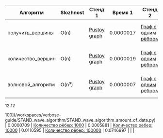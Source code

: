 | Алгоритм           | Slozhnost | Стенд 1       | Время 1      | Стенд 2          | Время 2     | Стенд 3            | Время 3     | Стенд 4                     | Время 4     | Стенд 5              | Время 5     | Стенд 6                | Время 6     | Стенд 7        | Время 7      | Стенд 8        | Время 8      | Стенд 9        | Время 9      | Стенд 10       | Время 10     |
|--------------------|-----------|---------------|--------------|------------------|-------------|---------------------|-------------|---------------------------|-------------|----------------------|-------------|---------------------|-------------|-------------------|--------------|-------------------|--------------|-------------------|--------------|-------------------|--------------|
| получить_вершины   | O(n)      | [Pustoy graph](/workspaces/verbose-guide/STAND_count_vertices/STAND_count_vertices_1.py)  | 0.0000017    | [Граф с одним рёбром](/workspaces/verbose-guide/STAND_count_vertices/STAND_count_vertices_2.py) | 0.0000031   | [Граф с несколькими рёбрами](/workspaces/verbose-guide/STAND_count_vertices/STAND_count_vertices_3.py) | 0.0000041   | [Граф с повторами вершин](/workspaces/verbose-guide/STAND_count_vertices/STAND_count_vertices_4.py) | 0.0000041   | [Граф со строчными вершинами](/workspaces/verbose-guide/STAND_count_vertices/STAND_count_vertices_5.py) | 0.0000035   | [Граф с разными типами вершин](/workspaces/verbose-guide/STAND_count_vertices/STAND_count_vertices_6.py) | 0.0000042   | [Количество рёбер: 100](/workspaces/verbose-guide/STAND_get_vertices/STAND_get_vertices_amount_of_data.py) | 0.0000153   | [Количество рёбер: 1000](/workspaces/verbose-guide/STAND_get_vertices/STAND_get_vertices_amount_of_data.py) | 0.0001864   | [Количество рёбер: 10000](/workspaces/verbose-guide/STAND_get_vertices/STAND_get_vertices_amount_of_data.py) | 0.0010567   | [Количество рёбер: 100000](/workspaces/verbose-guide/STAND_get_vertices/STAND_get_vertices_amount_of_data.py) | 0.0166491   |
| количество_вершин  | O(n)      | [Pustoy graph](/workspaces/verbose-guide/STAND_get_vertices/STAND_get_vertices_1.py)  | 0.0000019    | [Граф с одним рёбром](/workspaces/verbose-guide/STAND_get_vertices/STAND_get_vertices_2.py) | 0.0000023   | [Граф с несколькими рёбрами](/workspaces/verbose-guide/STAND_get_vertices/STAND_get_vertices_3.py) | 0.0000041   | [Граф с повторами вершин](/workspaces/verbose-guide/STAND_get_vertices/STAND_get_vertices_4.py) | 0.0000038   | [Граф со строчными вершинами](/workspaces/verbose-guide/STAND_get_vertices/STAND_get_vertices_5.py) | 0.0000032   | [Граф с разными типами вершин](/workspaces/verbose-guide/STAND_get_vertices/STAND_get_vertices_6.py) | 0.0000529   | [Количество рёбер: 100](/workspaces/verbose-guide/STAND_count_vertices/STAND_count_vertices_amount_of_data.py) | 0.0000126   | [Количество рёбер: 1000](/workspaces/verbose-guide/STAND_count_vertices/STAND_count_vertices_amount_of_data.py) | 0.0001666   | [Количество рёбер: 10000](/workspaces/verbose-guide/STAND_count_vertices/STAND_count_vertices_amount_of_data.py) | 0.0009438   | [Количество рёбер: 100000](/workspaces/verbose-guide/STAND_count_vertices/STAND_count_vertices_amount_of_data.py) | 0.014077    |                    |              |
| волновой_алгоритм  | O(n³)     | [Pustoy graph](/workspaces/verbose-guide/STAND_wave_algorithm/STAND_wave_algorithm_1.py)  | 0.0000007    | [Граф с одним рёбром](/workspaces/verbose-guide/STAND_wave_algorithm/STAND_wave_algorithm_2.py) | 0.0000066   | [Граф с несколькими рёбрами](/workspaces/verbose-guide/STAND_wave_algorithm/STAND_wave_algorithm_3.py) | 0.0000092   | [Граф с повторами вершин](/workspaces/verbose-guide/STAND_wave_algorithm/STAND_wave_algorithm_4.py) | 0.0000113   | [Граф со строчными вершинами](/workspaces/verbose-guide/STAND_wave_algorithm/STAND_wave_algorithm_5.py) | 0.0000126   | [Граф с разными типами вершин](/workspaces/verbose-guide/STAND_wave_algorithm/STAND_wave_algorithm_6.py) | 0.0000086   | [Количество рёбер:
12:12


100](/workspaces/verbose-guide/STAND_wave_algorithm/STAND_wave_algorithm_amount_of_data.py) | 0.0000709   | [Количество рёбер: 1000](/workspaces/verbose-guide/STAND_wave_algorithm/STAND_wave_algorithm_amount_of_data.py) | 0.0005881   | [Количество рёбер: 10000](/workspaces/verbose-guide/STAND_wave_algorithm/STAND_wave_algorithm_amount_of_data.py) | 0.0110595   | [Количество рёбер: 100000](/workspaces/verbose-guide/STAND_wave_algorithm/STAND_wave_algorithm_amount_of_data.py) | 0.0746997   |                    |              |